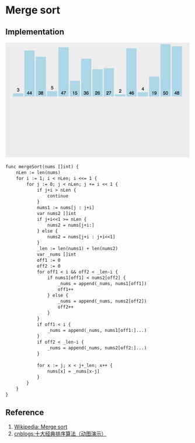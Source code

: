 # Merge sort

## Implementation

![](../../Images/Algorithm/SortingAlgorithm/Merge%20sort.gif)

```
func mergeSort(nums []int) {
	nLen := len(nums)
	for i := 1; i < nLen; i <<= 1 {
		for j := 0; j < nLen; j += i << 1 {
			if j+i > nLen {
				continue
			}
			nums1 := nums[j : j+i]
			var nums2 []int
			if j+i<<1 >= nLen {
				nums2 = nums[j+i:]
			} else {
				nums2 = nums[j+i : j+i<<1]
			}
			_len := len(nums1) + len(nums2)
			var _nums []int
			off1 := 0
			off2 := 0
			for off1 < i && off2 < _len-i {
				if nums1[off1] < nums2[off2] {
					_nums = append(_nums, nums1[off1])
					off1++
				} else {
					_nums = append(_nums, nums2[off2])
					off2++
				}
			}
			if off1 < i {
				_nums = append(_nums, nums1[off1:]...)
			}
			if off2 < _len-i {
				_nums = append(_nums, nums2[off2:]...)
			}
			
			for x := j; x < j+_len; x++ {
				nums[x] = _nums[x-j]
			}
		}
	}
}
```

## Reference

1. [Wikipedia: Merge sort](https://en.wikipedia.org/wiki/Merge_sort)
1. [cnblogs:十大经典排序算法（动图演示）](https://www.cnblogs.com/onepixel/p/7674659.html)
